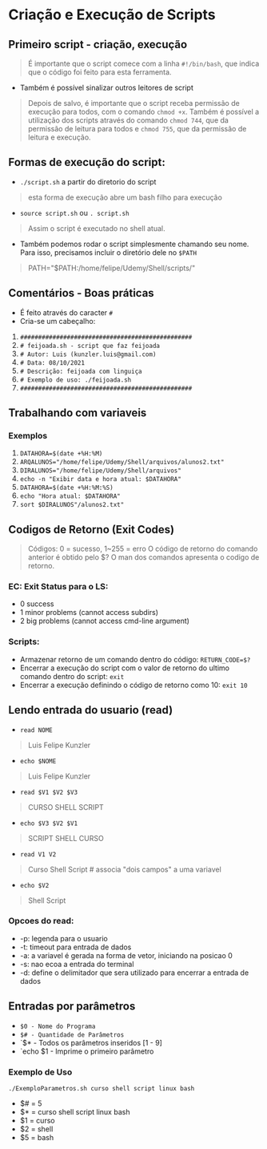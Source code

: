 # Criação e Execução de Scripts

## Primeiro script - criação, execução
> É importante que o script comece com a linha `#!/bin/bash`, que indica que o código foi feito para esta ferramenta.

- Também é possível sinalizar outros leitores de script

> Depois de salvo, é importante que o script receba permissão de execução para todos, com o comando `chmod +x`. Também é possível a utilização dos scripts através do comando `chmod 744`, que da permissão de leitura para todos e `chmod 755`, que da permissão de leitura e execução.

## Formas de execução do script:
- `./script.sh` a partir do diretorio do script
> esta forma de execução abre um bash filho para execução
- `source script.sh` ou `. script.sh`
> Assim o script é executado no shell atual.
- Também podemos rodar o script simplesmente chamando seu nome. Para isso, precisamos incluir o diretório dele no `$PATH`
> PATH="$PATH:/home/felipe/Udemy/Shell/scripts/"

## Comentários - Boas práticas
- É feito através do caracter `#`
- Cria-se um cabeçalho:
1. `################################################`
2. `# feijoada.sh - script que faz feijoada`
3. `# Autor: Luis (kunzler.luis@gmail.com)`
4. `# Data: 08/10/2021`
5. `# Descrição: feijoada com linguiça`
6. `# Exemplo de uso: ./feijoada.sh`
7. `################################################`

## Trabalhando com variaveis
### Exemplos
1. `DATAHORA=$(date +%H:%M)`
2. `ARQALUNOS="/home/felipe/Udemy/Shell/arquivos/alunos2.txt"`
3. `DIRALUNOS="/home/felipe/Udemy/Shell/arquivos"`
4. `echo -n "Exibir data e hora atual: $DATAHORA"`
5. `DATAHORA=$(date +%H:%M:%S)`
6. `echo "Hora atual: $DATAHORA"`
7. `sort $DIRALUNOS"/alunos2.txt"`

## Codigos de Retorno (Exit Codes)
> Códigos: 0 = sucesso, 1~255 = erro
> O código de retorno do comando anterior é obtido pelo $?
> O man dos comandos apresenta o codigo de retorno.
### EC: Exit Status para o LS:
- 0 success
- 1 minor problems (cannot access subdirs)
- 2 big problems (cannot access cmd-line argument)

### Scripts:
- Armazenar retorno de um comando dentro do código:
`RETURN_CODE=$?`
- Encerrar a execução do script com o valor de retorno do ultimo comando dentro do script:
`exit`
- Encerrar a execução definindo o código de retorno como 10:
`exit 10`

## Lendo entrada do usuario (read)
- `read NOME`
> Luis Felipe Kunzler
- `echo $NOME`
> Luis Felipe Kunzler
- `read $V1 $V2 $V3`
> CURSO SHELL SCRIPT
- `echo $V3 $V2 $V1`
> SCRIPT SHELL CURSO
- `read V1 V2`
> Curso Shell Script # associa "dois campos" a uma variavel
- `echo $V2`
> Shell Script
### Opcoes do read:
- -p: legenda para o usuario
- -t: timeout para entrada de dados
- -a: a variavel é gerada na forma de vetor, iniciando na posicao 0
- -s: nao ecoa a entrada do terminal
- -d: define o delimitador que sera utilizado para encerrar a entrada de dados

## Entradas por parâmetros
- `$0 - Nome do Programa`
- `$# - Quantidade de Parâmetros`
- `$* - Todos os parâmetros inseridos [1 - 9]
- `echo $1 - Imprime o primeiro parâmetro
### Exemplo de Uso
`./ExemploParametros.sh curso shell script linux bash`
- $# = 5
- $* = curso shell script linux bash
- $1 = curso
- $2 = shell
- $5 = bash


